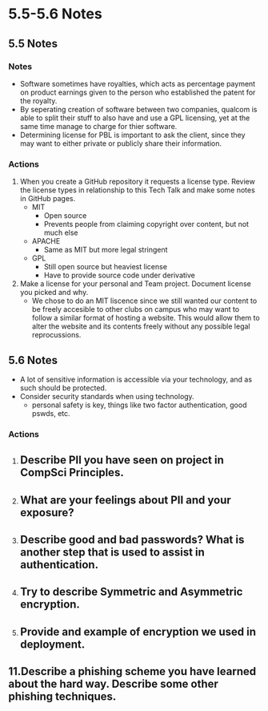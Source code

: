 # 5.5-5.6 Notes

## 5.5 Notes

### Notes
 - Software sometimes have royalties, which acts as percentage payment on product earnings given to the person who established the patent for the royalty. 
 - By seperating creation of software between two companies, qualcom is able to split their stuff to also have and use a GPL licensing, yet at the same time manage to charge for thier software. 
 - Determining license for PBL is important to ask the client, since they may want to either private or publicly share their information. 

### Actions 
1. When you create a GitHub repository it requests a license type. Review the license types in relationship to this Tech Talk and make some notes in GitHub pages.
   - MIT
     - Open source
     - Prevents people from claiming copyright over content, but not much else 
   - APACHE
     - Same as MIT but more legal stringent 
    - GPL
      - Still open source but heaviest license 
      - Have to provide source code under derivative
2. Make a license for your personal and Team project. Document license you picked and why.
   - We chose to do an MIT liscence since we still wanted our content to be freely accesible to other clubs on campus who may want to follow a similar format of hosting a website. This would allow them to alter the website and its contents freely without any possible legal reprocussions. 

## 5.6 Notes 
 - A lot of sensitive information is accessible via your technology, and as such should be protected. 
 - Consider security standards when using technology.
   - personal safety is key, things like two factor authentication, good pswds, etc. 
 
### Actions 
1. Describe PII you have seen on project in CompSci Principles.
   - 
3. What are your feelings about PII and your exposure?
   -
5. Describe good and bad passwords? What is another step that is used to assist in authentication.
   -
7. Try to describe Symmetric and Asymmetric encryption.
   -
9. Provide and example of encryption we used in deployment.
   -
11.Describe a phishing scheme you have learned about the hard way. Describe some other phishing techniques.
   -
